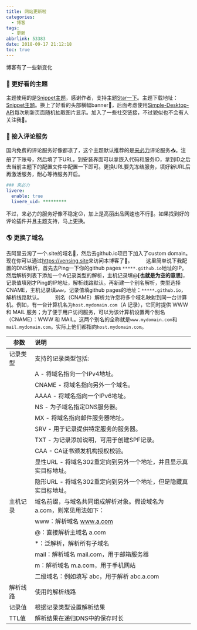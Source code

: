 ```yaml
---
title: 网站更新啦
categories:
  - 博客
tags:
  - 更新
abbrlink: 53383
date: 2018-09-17 21:12:18
toc: true
---
```


博客有了一些新变化 

<!--more-->

### 🎈 更好看的主题

主题使用的是[Snippet主题](https://github.com/shenliyang/hexo-theme-snippet "fork theme")，感谢作者，支持主题[Star一下](https://github.com/shenliyang/hexo-theme-snippet/stargazers)。主题下载地址：[Snippet主题](https://github.com/shenliyang/hexo-theme-snippet "fork me")。换上了好看的头部横幅banner🎐，后面考虑使用[Simple-Desktop-API](https://github.com/spencerwoo98/spencer-simple-desktop-api)每次刷新页面随机抽取图片显示。加入了一些社交链接，不过貌似也不会有人关注我🙈。

### 🎄 接入评论服务

国内免费的评论服务好像都凉了，这个主题默认推荐的是[来必力](https://livere.com/)评论服务📥。注册了下账号，然后填了下URL，到安装界面可以拿嵌入代码和服务ID，拿到ID之后去当前主题下的配置文件中配置一下即可。更换URL要先冻结服务，填好新URL后再激活服务，耐心等待服务开启。

```yml
### 来必力
livere:
  enable: true
  livere_uid: *********
```

不过，来必力的服务好像不稳定😕，加上是高丽出品网速也不行🤣。如果找到好的评论插件并且主题支持，马上更换。


### 🌎 更换了域名

去阿里云淘了一个.site的域名🛒，然后去github.io项目下加入了custom domain。现在你可以通过<https://vensing.site>来访问本博客了🚀。
  
这里简单说下我配置的DNS解析，首先去Ping一下你的github pages `*****.github.io`地址的IP。然后解析列表下添加一个A记录类型的解析，主机记录填@**[也就是为空的意思]**，记录值填刚才Ping的IP地址，解析线路默认。再新建一个别名解析，类型选择CNAME，主机记录填`www`，记录值填github pages的地址：`*****.github.io`，解析线路默认。
  
别名（CNAME）解析允许您将多个域名映射到同一台计算机。例如，有一台计算机名为`host.mydomain.com`（A 记录），它同时提供 WWW 和 MAIL 服务；为了便于用户访问服务，可以为该计算机设置两个别名（CNAME）：WWW 和 MAIL。这两个别名的全称就是`www.mydomain.com`和`mail.mydomain.com`。实际上他们都指向`host.mydomain.com`。

| 参数   | 说明                                    |
| ---- | :------------------------------------- |
| 记录类型 | 支持的记录类型包括:                            |
|      | A - 将域名指向一个IPv4地址。                    |
|      | CNAME - 将域名指向另外一个域名。                  |
|      | AAAA - 将域名指向一个IPv6地址。                 |
|      | NS - 为子域名指定DNS服务器。                    |
|      | MX - 将域名指向邮件服务器地址。                    |
|      | SRV - 用于记录提供特定服务的服务器。                 |
|      | TXT - 为记录添加说明，可用于创建SPF记录。             |
|      | CAA - CA证书颁发机构授权校验。                   |
|      | 显性URL - 将域名302重定向到另外一个地址，并且显示真实目标地址。  |
|      | 隐形URL - 将域名302重定向到另外一个地址，但是隐藏真实目标地址。  |
| 主机记录 | 域名前缀，与域名共同组成解析对象。假设域名为 a.com，则常见用法如下： |
|      | www：解析域名 www.a.com                    |
|      | @：直接解析主域名 a.com                       |
|      | \*：泛解析，解析所有子域名                        |
|      | mail：解析域名 mail.com，用于邮箱服务器            |
|      | m：解析域名 m.a.com，用于手机网站                 |
|      | 二级域名：例如填写 abc，用于解析 abc.a.com          |
| 解析线路 | 使用的解析线路                               |
| 记录值  | 根据记录类型设置解析结果                          |
| TTL值 | 解析结果在递归DNS中的保存时长                      |
